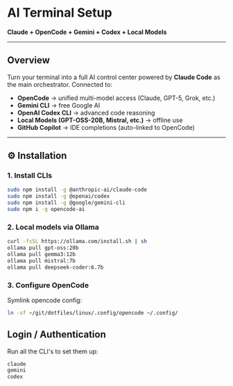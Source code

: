 # AI Terminal Setup
**Claude + OpenCode + Gemini + Codex + Local Models**

---

## Overview
Turn your terminal into a full AI control center powered by **Claude Code** as the main orchestrator.
Connected to:
- **OpenCode** → unified multi-model access (Claude, GPT-5, Grok, etc.)
- **Gemini CLI** → free Google AI
- **OpenAI Codex CLI** → advanced code reasoning
- **Local Models (GPT-OSS-20B, Mistral, etc.)** → offline use
- **GitHub Copilot** → IDE completions (auto-linked to OpenCode)

---

## ⚙️ Installation

### 1. Install CLIs
```bash
sudo npm install -g @anthropic-ai/claude-code
sudo npm install -g @openai/codex
sudo npm install -g @google/gemini-cli
sudo npm i -g opencode-ai
```

### 2. Local models via Ollama
```bash
curl -fsSL https://ollama.com/install.sh | sh
ollama pull gpt-oss:20b
ollama pull gemma3:12b
ollama pull mistral:7b
ollama pull deepseek-coder:6.7b
```

### 3. Configure OpenCode
Symlink opencode config:
```bash
ln -sf ~/git/dotfiles/linux/.config/opencode ~/.config/
```

## Login / Authentication
Run all the CLI's to set them up:
```bash
claude
gemini
codex
```
